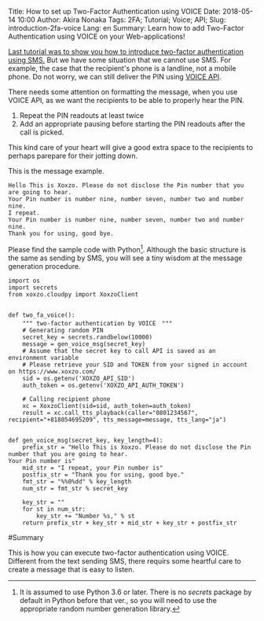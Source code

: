 Title: How to set up Two-Factor Authentication using VOICE
Date: 2018-05-14 10:00
Author: Akira Nonaka
Tags: 2FA; Tutorial; Voice; API;
Slug: introduction-2fa-voice
Lang: en
Summary: Learn how to add Two-Factor Authentication using VOICE on your Web-applications!


[Last tutorial was to show you how to introduce two-factor authentication using SMS.](https://blog.xoxzo.com/en/2021/11/22/introduction-2fa-sms/)
But we have some situation that we cannot use SMS.
For example, the case that the recipient's phone is a landline, not a mobile phone.
Do not worry, we can still deliver the PIN using [VOICE API](https://www.xoxzo.com/en/about/voice-api/).

There needs some attention on formatting the message, when you use VOICE API, as we want the recipients to be able to properly hear the PIN.

1. Repeat the PIN readouts at least twice
1. Add an appropriate pausing before starting the PIN readouts after the call is picked.

This kind care of your heart will give a good extra space to the recipients to perhaps parepare for their jotting down.

This is the message example.
```
Hello This is Xoxzo. Please do not disclose the Pin number that you are going to hear.
Your Pin number is number nine, number seven, number two and number nine.
I repeat.
Your Pin number is number nine, number seven, number two and number nine.
Thank you for using, good bye.
```

Please find the sample code with Python[^1]. Although the basic structure is the same as sending by SMS, you will see a tiny wisdom at the message generation procedure.

```
import os
import secrets
from xoxzo.cloudpy import XoxzoClient


def two_fa_voice():
    """ two-factor authentication by VOICE　"""
    # Generating random PIN
    secret_key = secrets.randbelow(10000)
    message = gen_voice_msg(secret_key)
    # Assume that the secret key to call API is saved as an environment variable
    # Please retrieve your SID and TOKEN from your signed in account on https://www.xoxzo.com/
    sid = os.getenv('XOXZO_API_SID')
    auth_token = os.getenv('XOXZO_API_AUTH_TOKEN')

    # Calling recipient phone
    xc = XoxzoClient(sid=sid, auth_token=auth_token)
    result = xc.call_tts_playback(caller="0801234567", recipient="+818054695209", tts_message=message, tts_lang="ja")


def gen_voice_msg(secret_key, key_length=4):
    prefix_str = "Hello This is Xoxzo. Please do not disclose the Pin number that you are going to hear.
Your Pin number is"
    mid_str = "I repeat, your Pin number is"
    postfix_str = "Thank you for using, good bye."
    fmt_str = "%%0%dd" % key_length
    num_str = fmt_str % secret_key

    key_str = ""
    for st in num_str:
        key_str += "Number %s," % st
    return prefix_str + key_str + mid_str + key_str + postfix_str
```
 
#Summary

This is how you can execute two-factor authentication using VOICE. 
Different from the text sending SMS, there requirs some heartful care 
to create a message that is easy to listen.

[^1]:It is assumed to use Python 3.6 or later. There is no *secrets* package by default in Python before that ver., so you will need to use the appropriate random number generation library.
